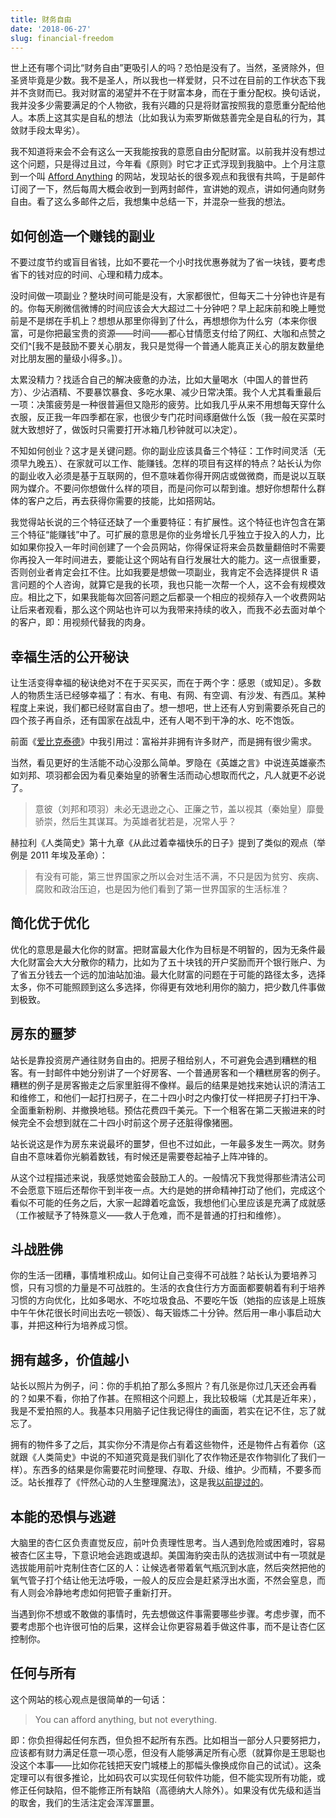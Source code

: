 ```yaml
---
title: 财务自由
date: '2018-06-27'
slug: financial-freedom
---
```


世上还有哪个词比“财务自由”更吸引人的吗？恐怕是没有了。当然，圣贤除外，但圣贤毕竟是少数。我不是圣人，所以我也一样爱财，只不过在目前的工作状态下我并不贪财而已。我对财富的渴望并不在于财富本身，而在于重分配权。换句话说，我并没多少需要满足的个人物欲，我有兴趣的只是将财富按照我的意愿重分配给他人。本质上这其实是自私的想法（比如我认为索罗斯做慈善完全是自私的行为，其敛财手段太卑劣）。

我不知道将来会不会有这么一天我能按我的意愿自由分配财富。以前我并没有想过这个问题，只是得过且过，今年看《原则》时它才正式浮现到我脑中。上个月注意到一个叫 [Afford Anything](https://affordanything.com) 的网站，发现站长的很多观点和我很有共鸣，于是邮件订阅了一下，然后每周大概会收到一到两封邮件，宣讲她的观点，讲如何通向财务自由。看了这么多邮件之后，我想集中总结一下，并混杂一些我的想法。

## 如何创造一个赚钱的副业

不要过度节约或盲目省钱，比如不要花一个小时找优惠券就为了省一块钱，要考虑省下的钱对应的时间、心理和精力成本。

没时间做一项副业？整块时间可能是没有，大家都很忙，但每天二十分钟也许是有的。你每天刷微信微博的时间应该会大大超过二十分钟吧？早上起床前和晚上睡觉前是不是绑在手机上？想想从那里你得到了什么，再想想你为什么穷（本来你很富，可是你把最宝贵的资源——时间——都心甘情愿支付给了网红、大咖和点赞之交们^[我不是鼓励不要关心朋友，我只是觉得一个普通人能真正关心的朋友数量绝对比朋友圈的量级小得多。]）。

太累没精力？找适合自己的解决疲惫的办法，比如大量喝水（中国人的普世药方）、少沾酒精、不要暴饮暴食、多吃水果、减少日常决策。我个人尤其看重最后一项：决策疲劳是一种很普遍但又隐形的疲劳。比如我几乎从来不用想每天穿什么衣服，反正我一年四季都在家，也很少专门花时间琢磨做什么饭（我一般在买菜时就大致想好了，做饭时只需要打开冰箱几秒钟就可以决定）。

不知如何创业？这才是关键问题。你的副业应该具备三个特征：工作时间灵活（无须早九晚五）、在家就可以工作、能赚钱。怎样的项目有这样的特点？站长认为你的副业收入必须是基于互联网的，但不意味着你得开网店或做微商，而是说以互联网为媒介。不要问你想做什么样的项目，而是问你可以帮到谁。想好你想帮什么群体的客户之后，再去获得你需要的技能，比如搭网站。

我觉得站长说的三个特征还缺了一个重要特征：有扩展性。这个特征也许包含在第三个特征“能赚钱”中了。可扩展的意思是你的业务增长几乎独立于投入的人力，比如如果你投入一年时间创建了一个会员网站，你得保证将来会员数量翻倍时不需要你再投入一年时间进去，要能让这个网站有自行发展壮大的能力。这一点很重要，否则创业者肯定会扛不住。比如我要是想做一项副业，我肯定不会选择提供 R 语言问题的个人咨询，就算它是我的长项，我也只能一次帮一个人，这不会有规模效应。相比之下，如果我能每次回答问题之后都录一个相应的视频存入一个收费网站让后来者观看，那么这个网站也许可以为我带来持续的收入，而我不必去面对单个的客户，即：用视频代替我的肉身。

## 幸福生活的公开秘诀

让生活变得幸福的秘诀绝对不在于买买买，而在于两个字：感恩（或知足）。多数人的物质生活已经够幸福了：有水、有电、有网、有空调、有沙发、有西瓜。某种程度上来说，我们都已经财富自由了。想一想吧，世上还有人穷到需要杀死自己的四个孩子再自杀，还有国家在战乱中，还有人喝不到干净的水、吃不饱饭。

前面《[爱比克泰德](/cn/2017/11/epictetus/)》中我引用过：富裕并非拥有许多财产，而是拥有很少需求。

当然，看见更好的生活能不动心没那么简单。罗隐在《英雄之言》中说连英雄豪杰如刘邦、项羽都会因为看见秦始皇的骄奢生活而动心想取而代之，凡人就更不必说了。

> 意彼（刘邦和项羽）未必无退逊之心、正廉之节，盖以视其（秦始皇）靡曼骄崇，然后生其谋耳。为英雄者犹若是，况常人乎？

赫拉利《人类简史》第十九章《从此过着幸福快乐的日子》提到了类似的观点（举例是 2011 年埃及革命）：

> 有没有可能，第三世界国家之所以会对生活不满，不只是因为贫穷、疾病、腐败和政治压迫，也是因为他们看到了第一世界国家的生活标准？

## 简化优于优化

优化的意思是最大化你的财富。把财富最大化作为目标是不明智的，因为无条件最大化财富会大大分散你的精力，比如为了五十块钱的开户奖励而开个银行账户、为了省五分钱去一个远的加油站加油。最大化财富的问题在于可能的路径太多，选择太多，你不可能照顾到这么多选择，你得更有效地利用你的脑力，把少数几件事做到极致。

## 房东的噩梦

站长是靠投资房产通往财务自由的。把房子租给别人，不可避免会遇到糟糕的租客。有一封邮件中她分别讲了一个好房客、一个普通房客和一个糟糕房客的例子。糟糕的例子是房客搬走之后家里脏得不像样。最后的结果是她找来她认识的清洁工和维修工，和他们一起打扫房子，在二十四小时之内像打仗一样把房子打扫干净、全面重新粉刷、并撤换地毯。预估花费四千美元。下一个租客在第二天搬进来的时候完全不会想到就在二十四小时前这个房子还脏得像猪圈。

站长说这是作为房东来说最坏的噩梦，但也不过如此，一年最多发生一两次。财务自由不意味着你光躺着数钱，有时候还是需要卷起袖子上阵冲锋的。

从这个过程描述来说，我感觉她蛮会鼓励工人的。一般情况下我觉得那些清洁公司不会愿意下班后还帮你干到半夜一点。大约是她的拼命精神打动了他们，完成这个看似不可能的任务之后，大家一起蹲着吃盒饭，我想他们心里应该是充满了成就感（工作被赋予了特殊意义——救人于危难，而不是普通的打扫和维修）。

## 斗战胜佛

你的生活一团糟，事情堆积成山。如何让自己变得不可战胜？站长认为要培养习惯，只有习惯的力量是不可战胜的。生活的衣食住行方方面面都要朝着有利于培养习惯的方向优化，比如多喝水、不吃垃圾食品、不要吃午饭（她指的应该是上班族中午午休花很长时间出去吃一顿饭）、每天锻炼二十分钟。然后用一串小事启动大事，并把这种行为培养成习惯。

## 拥有越多，价值越小

站长以照片为例子，问：你的手机拍了那么多照片？有几张是你过几天还会再看的？如果不看，你拍了作甚。在照相这个问题上，我比较极端（尤其是近年来），我是不爱拍照的人。我基本只用脑子记住我记得住的画面，若实在记不住，忘了就忘了。

拥有的物件多了之后，其实你分不清是你占有着这些物件，还是物件占有着你（这就跟《人类简史》中说的不知道究竟是我们驯化了农作物还是农作物驯化了我们一样）。东西多的结果是你需要花时间整理、存取、升级、维护。少而精，不要多而泛。站长推荐了《怦然心动的人生整理魔法》，这是我[以前提过的](/cn/2015/10/tidy/)。

## 本能的恐惧与逃避

大脑里的杏仁区负责直觉反应，前叶负责理性思考。当人遇到危险或困难时，容易被杏仁区主导，下意识地会逃跑或退却。美国海豹突击队的选拔测试中有一项就是选拔能用前叶克制住杏仁区的人：让候选者带着氧气瓶沉到水底，然后突然把他的氧气管子打个结让他无法呼吸，一般人的反应会是赶紧浮出水面，不然会窒息，而有人则会冷静地考虑如何把管子重新打开。

当遇到你不想或不敢做的事情时，先去想做这件事需要哪些步骤。考虑步骤，而不要考虑那个也许很可怕的后果，这样会让你更容易着手做这件事，而不是让杏仁区控制你。

## 任何与所有

这个网站的核心观点是很简单的一句话：

> You can afford anything, but not everything.

即：你负担得起任何东西，但负担不起所有东西。比如相当一部分人只要努把力，应该都有财力满足任意一项心愿，但没有人能够满足所有心愿（就算你是王思聪也没这个本事——比如你花钱把天安门城楼上的那幅头像换成你自己的试试）。这条定理可以有很多推论，比如码农可以实现任何软件功能，但不能实现所有功能，或修正任何缺陷，但不能修正所有缺陷（高德纳大人除外）。如果没有优先级和适当的取舍，我们的生活注定会浑浑噩噩。
